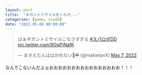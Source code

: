 ```yaml
---
layout: post
title:  "ギガントミサイルをくれや..."
categories: [game, srwdd]
date: "2022-05-08 00:00:00"
---
```


<blockquote class="twitter-tweet tw-align-center"><p lang="ja" dir="ltr">はぁギガントミサイルこなさすぎる <a href="https://twitter.com/hashtag/%E3%82%B9%E3%83%91%E3%83%AD%E3%83%9CDD?src=hash&amp;ref_src=twsrc%5Etfw">#スパロボDD</a> <a href="https://t.co/9OslFjNafK">pic.twitter.com/9OslFjNafK</a></p>&mdash; まきえたんははかれない🥦☘️ (@makietanX) <a href="https://twitter.com/makietanX/status/1522988572739276800?ref_src=twsrc%5Etfw">May 7, 2022</a></blockquote> <script async src="https://platform.twitter.com/widgets.js" charset="utf-8"></script>

なんでこないんだよぉおおおおおおおおおおおおおおおお！！！
